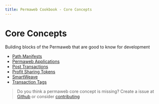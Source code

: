 ```yaml
---
title: Permaweb Cookbook - Core Concepts
---
```


# Core Concepts

Building blocks of the Permaweb that are good to know for development

- [Path Manifests](manifests.md)
- [Permaweb Applications](permawebApplications.md)
- [Post Transactions](postTransactions.md)
- [Profit Sharing Tokens](psts.md)
- [SmartWeave](smartweave.md)
- [Transaction Tags](tags.md)

 
> Do you think a permaweb core concept is missing? Create a issue at [Github](https://github.com/twilson63/permaweb-cookbook/issues) or consider [contributing](../getting-started/contributing.md) 

